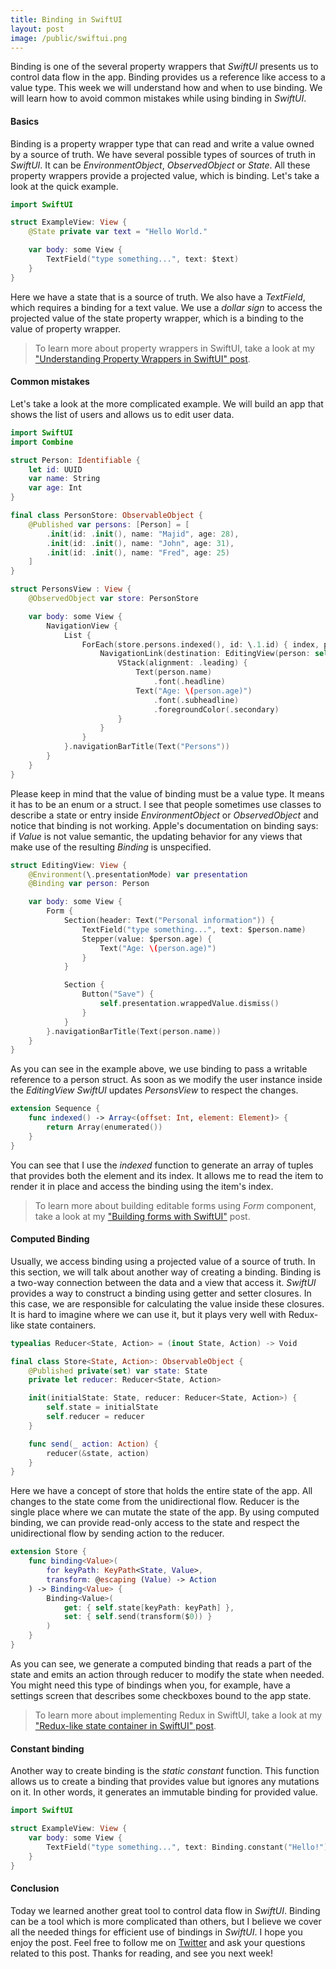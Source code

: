 ```yaml
---
title: Binding in SwiftUI
layout: post
image: /public/swiftui.png
---
```


Binding is one of the several property wrappers that *SwiftUI* presents us to control data flow in the app. Binding provides us a reference like access to a value type. This week we will understand how and when to use binding. We will learn how to avoid common mistakes while using binding in *SwiftUI*.

#### Basics
Binding is a property wrapper type that can read and write a value owned by a source of truth. We have several possible types of sources of truth in *SwiftUI*. It can be *EnvironmentObject*, *ObservedObject* or *State*. All these property wrappers provide a projected value, which is binding. Let's take a look at the quick example.

```swift
import SwiftUI

struct ExampleView: View {
    @State private var text = "Hello World."

    var body: some View {
        TextField("type something...", text: $text)
    }
}
```

Here we have a state that is a source of truth. We also have a *TextField*, which requires a binding for a text value. We use a *dollar sign* to access the projected value of the state property wrapper, which is a binding to the value of property wrapper.

> To learn more about property wrappers in SwiftUI, take a look at my ["Understanding Property Wrappers in SwiftUI" post](/2019/06/12/understanding-property-wrappers-in-swiftui/).

#### Common mistakes
Let's take a look at the more complicated example. We will build an app that shows the list of users and allows us to edit user data.

```swift
import SwiftUI
import Combine

struct Person: Identifiable {
    let id: UUID
    var name: String
    var age: Int
}

final class PersonStore: ObservableObject {
    @Published var persons: [Person] = [
        .init(id: .init(), name: "Majid", age: 28),
        .init(id: .init(), name: "John", age: 31),
        .init(id: .init(), name: "Fred", age: 25)
    ]
}

struct PersonsView : View {
    @ObservedObject var store: PersonStore

    var body: some View {
        NavigationView {
            List {
                ForEach(store.persons.indexed(), id: \.1.id) { index, person in
                    NavigationLink(destination: EditingView(person: self.$store.persons[index])) {
                        VStack(alignment: .leading) {
                            Text(person.name)
                                .font(.headline)
                            Text("Age: \(person.age)")
                                .font(.subheadline)
                                .foregroundColor(.secondary)
                        }
                    }
                }
            }.navigationBarTitle(Text("Persons"))
        }
    }
}
```

Please keep in mind that the value of binding must be a value type. It means it has to be an enum or a struct. I see that people sometimes use classes to describe a state or entry inside *EnvironmentObject* or *ObservedObject* and notice that binding is not working. Apple's documentation on binding says: if *Value* is not value semantic, the updating behavior for any views that make use of the resulting *Binding* is unspecified.

```swift
struct EditingView: View {
    @Environment(\.presentationMode) var presentation
    @Binding var person: Person

    var body: some View {
        Form {
            Section(header: Text("Personal information")) {
                TextField("type something...", text: $person.name)
                Stepper(value: $person.age) {
                    Text("Age: \(person.age)")
                }
            }

            Section {
                Button("Save") {
                    self.presentation.wrappedValue.dismiss()
                }
            }
        }.navigationBarTitle(Text(person.name))
    }
}
```

As you can see in the example above, we use binding to pass a writable reference to a person struct. As soon as we modify the user instance inside the *EditingView* *SwiftUI* updates *PersonsView* to respect the changes.

```swift
extension Sequence {
    func indexed() -> Array<(offset: Int, element: Element)> {
        return Array(enumerated())
    }
}
```

You can see that I use the *indexed* function to generate an array of tuples that provides both the element and its index. It allows me to read the item to render it in place and access the binding using the item's index.

> To learn more about building editable forms using *Form* component, take a look at my ["Building forms with SwiftUI"](/2019/06/19/building-forms-with-swiftui/) post.

#### Computed Binding
Usually, we access binding using a projected value of a source of truth. In this section, we will talk about another way of creating a binding. Binding is a two-way connection between the data and a view that access it. *SwiftUI* provides a way to construct a binding using getter and setter closures. In this case, we are responsible for calculating the value inside these closures. It is hard to imagine where we can use it, but it plays very well with Redux-like state containers.

```swift
typealias Reducer<State, Action> = (inout State, Action) -> Void

final class Store<State, Action>: ObservableObject {
    @Published private(set) var state: State
    private let reducer: Reducer<State, Action>

    init(initialState: State, reducer: Reducer<State, Action>) {
        self.state = initialState
        self.reducer = reducer
    }

    func send(_ action: Action) {
        reducer(&state, action)
    }
}
```

Here we have a concept of store that holds the entire state of the app. All changes to the state come from the unidirectional flow. Reducer is the single place where we can mutate the state of the app. By using computed binding, we can provide read-only access to the state and respect the unidirectional flow by sending action to the reducer.

```swift
extension Store {
    func binding<Value>(
        for keyPath: KeyPath<State, Value>,
        transform: @escaping (Value) -> Action
    ) -> Binding<Value> {
        Binding<Value>(
            get: { self.state[keyPath: keyPath] },
            set: { self.send(transform($0)) }
        )
    }
}
```

As you can see, we generate a computed binding that reads a part of the state and emits an action through reducer to modify the state when needed. You might need this type of bindings when you, for example, have a settings screen that describes some checkboxes bound to the app state.

> To learn more about implementing Redux in SwiftUI, take a look at my ["Redux-like state container in SwiftUI" post](/2019/09/18/redux-like-state-container-in-swiftui/).

#### Constant binding
Another way to create binding is the *static constant* function. This function allows us to create a binding that provides value but ignores any mutations on it. In other words, it generates an immutable binding for provided value.

```swift
import SwiftUI

struct ExampleView: View {
    var body: some View {
        TextField("type something...", text: Binding.constant("Hello!"))
    }
}
```

#### Conclusion
Today we learned another great tool to control data flow in *SwiftUI*. Binding can be a tool which is more complicated than others, but I believe we cover all the needed things for efficient use of bindings in *SwiftUI*. I hope you enjoy the post. Feel free to follow me on [Twitter](https://twitter.com/mecid) and ask your questions related to this post. Thanks for reading, and see you next week!
